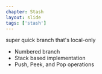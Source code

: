 ```yaml
---
chapter: Stash
layout: slide
tags: ['stash']
---
```


super quick branch that's local-only

* Numbered branch
* Stack based implementation
* Push, Peek, and Pop operations

	